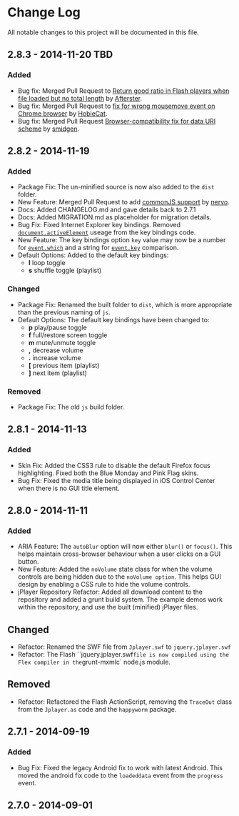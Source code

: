 # Change Log
All notable changes to this project will be documented in this file.

## 2.8.3 - 2014-11-20 TBD

### Added
- Bug fix: Merged Pull Request to [Return good ratio in Flash players when file loaded but no total length](https://github.com/happyworm/jPlayer/pull/185) by [Afterster](https://github.com/Afterster).
- Bug fix: Merged Pull Request to [fix for wrong mousemove event on Chrome browser](https://github.com/happyworm/jPlayer/pull/217) by [HobieCat](https://github.com/HobieCat).
- Bug fix: Merged Pull Request [Browser-compatibility fix for data URI scheme](https://github.com/happyworm/jPlayer/pull/239) by [smidgen](https://github.com/smidgen).


## 2.8.2 - 2014-11-19
### Added
- Package Fix: The un-minified source is now also added to the `dist` folder.
- New Feature: Merged Pull Request to add [commonJS support](https://github.com/happyworm/jPlayer/pull/257) by [nervo](https://github.com/nervo).
- Docs: Added CHANGELOG.md and gave details back to 2.7.1
- Docs: Added MIGRATION.md as placeholder for migration details.
- Bug Fix: Fixed Internet Explorer key bindings. Removed [`document.activeElement`](https://developer.mozilla.org/en-US/docs/Web/API/document.activeElement) useage from the key bindings code.
- New Feature: The key bindings option `key` value may now be a number for [`event.which`](http://api.jquery.com/event.which/) and a string for [`event.key`](https://developer.mozilla.org/en-US/docs/Web/API/KeyboardEvent.key) comparison.
- Default Options: Added to the default key bindings:
	- **l** loop toggle
	- **s** shuffle toggle (playlist)

### Changed
- Package Fix: Renamed the built folder to `dist`, which is more appropriate than the previous naming of `js`.
- Default Options: The default key bindings have been changed to:
	- **p** play/pause toggle
	- **f** full/restore screen toggle
	- **m** mute/unmute toggle
	- **,** decrease volume
	- **.** increase volume
	- **[** previous item (playlist)
	- **]** next item (playlist)

### Removed
- Package Fix: The old `js` build folder.


## 2.8.1 - 2014-11-13
### Added
- Skin Fix: Added the CSS3 rule to disable the default Firefox focus highlighting. Fixed both the Blue Monday and Pink Flag skins.
- Bug Fix: Fixed the media title being displayed in iOS Control Center when there is no GUI title element.


## 2.8.0 - 2014-11-11
### Added
- ARIA Feature: The `autoBlur` option will now either `blur()` or `focus()`. This helps maintain cross-browser behaviour when a user clicks on a GUI button.
- New Feature: Added the `noVolume` state class for when the volume controls are being hidden due to the `noVolume option`. This helps GUI design by enabling a CSS rule to hide the volume controls.
- jPlayer Repository Refactor: Added all download content to the repository and added a grunt build system. The example demos work within the repository, and use the built (minified) jPlayer files.

## Changed
- Refactor: Renamed the SWF file from `Jplayer.swf` to `jquery.jplayer.swf`
- Refactor: The Flash ``jquery.jplayer.swf` file is now compiled using the Flex compiler in the `grunt-mxmlc` node.js module.

## Removed
- Refactor: Refactored the Flash ActionScript, removing the `TraceOut` class from the `Jplayer.as` code and the `happyworm` package.


## 2.7.1 - 2014-09-19
### Added
- Bug Fix: Fixed the legacy Android fix to work with latest Android. This moved the android fix code to the `loadeddata` event from the `progress` event.


## 2.7.0 - 2014-09-01
